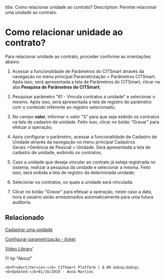 title: Como relacionar unidade ao contrato?
Description: Permite relacionar uma unidade ao contrato.
# Como relacionar unidade ao contrato?

Para relacionar unidade ao contrato, proceder conforme as orientações abaixo:

1.  Acessar a funcionalidade de Parâmetros do CITSmart através da navegação
    no menu principal Parametrização \> Parâmetros CITSmart. Após isso, será
    apresentada a tela de Parâmetros do CITSmart, clicar na aba **Pesquisa
    de Parâmetros do CITSmart**;

2.  Pesquisar parâmetro "61 - Vincula contratos a unidade" e selecionar
    o mesmo. Após isso, será apresentada a tela de registro do parâmetro com o
    conteúdo referente ao registro selecionado;

3.  No campo **valor**, informar o valor "S" para que seja exibido os contratos
    na tela de cadastro de unidade. Feito isso, clicar no botão "Gravar" para
    efetuar a operação;

4.  Após configurar o parâmetro, acessar a funcionalidade de Cadastro de
    Unidade através da navegação no menu principal Cadastros
    Gerais \>Gerência de Pessoal \> Unidade. Será apresentada a tela
    de cadastro de unidade, exibindo os contratos;

5.  Caso a unidade que deseja vincular ao contrato já esteja registrada no
    sistema, realizar a pesquisa da unidade e selecionar a mesma. Feito isso,
    será exibida a tela de registro da determinada unidade;

6.  Selecionar os contratos, os quais a unidade será vinculada.

7.  Clicar no botão "Gravar" para efetuar a operação, neste caso a data, hora e
    usuário serão armazenados automaticamente para uma futura auditoria.


Relacionado
-------

[Cadastrar uma unidade](/pt-br/citsmart-platform-8/platform-administration/region-and-language/register-unit.html)

[Configurar parametrização - ticket](/pt-br/citsmart-platform-8/platform-administration/parameters-list/configure-parametrization-ticket.html)


<i class='fa fa-youtube-play  fa-2x' style='color:#97ce17;vertical-align: middle;'> </i> [Video Library](https://www.youtube.com/playlist?list=PLB5qK2uzf2RN9wA1DbVHEot2QD2gW8_jq)'

!!! tip "About"

    <b>Product/Version:</b> CITSmart Platform | 8.00 &nbsp;&nbsp;
    <b>Updated:</b>01/16/2019 - Anna Martins
